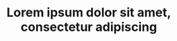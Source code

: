 ---
episodeNumber: 4
cover: /og/social-image.jpg
embedURL: <iframe width="560" height="315" src="https://www.youtube.com/embed/7kSuas6mRpk?si=6-FYpla0HWEuV0XQ" title="YouTube video player" frameborder="0" allow="accelerometer; autoplay; clipboard-write; encrypted-media; gyroscope; picture-in-picture; web-share" allowfullscreen></iframe>
title: Lorem ipsum dolor sit amet, consectetur adipiscing
description: Sed do eiusmod tempor incididunt ut labore et dolore magna aliqua. Ut enim ad minim veniam, quis nostrud exercitation ullamco laboris nisi ut aliquip ex ea commodo consequat.
---